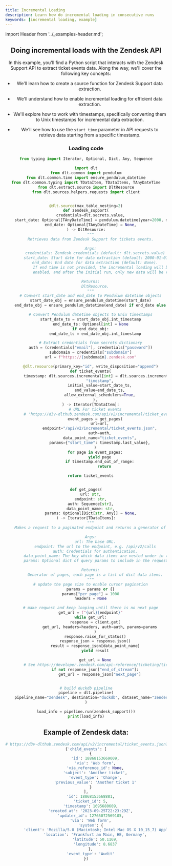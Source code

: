 ```yaml
---
title: Incremental Loading
description: Learn how do incremental loading in consecutive runs
keywords: [incremental loading, example]
---
```


import Header from '../_examples-header.md';

<Header
    intro="In this tutorial, you will learn how to do incremental loading in consecutive runs with dlt.
    The state of your incremental loads will be persisted in
    your selected destination and restored and used on each new load,
    making it very easy to keep your loaded dataset up to date with the source."
    slug="incremental_loading" />

## Doing incremental loads with the Zendesk API

In this example, you'll find a Python script that interacts with the Zendesk Support API to extract ticket events data. Along the way, we'll cover the following key concepts:

- We'll learn how to create a source function for Zendesk Support data extraction.

- We'll understand how to enable incremental loading for efficient data extraction.

- We'll explore how to work with timestamps, specifically converting them to Unix timestamps for incremental data extraction.

- We'll see how to use the `start_time` parameter in API requests to retrieve data starting from a specific timestamp.


### Loading code

<!--@@@DLT_SNIPPET_START ./code/run-snippets.py::example-->
```py
from typing import Iterator, Optional, Dict, Any, Sequence

import dlt
from dlt.common import pendulum
from dlt.common.time import ensure_pendulum_datetime
from dlt.common.typing import TDataItem, TDataItems, TAnyDateTime
from dlt.extract.source import DltResource
from dlt.sources.helpers.requests import client


@dlt.source(max_table_nesting=2)
def zendesk_support(
    credentials=dlt.secrets.value,
    start_date: Optional[TAnyDateTime] = pendulum.datetime(year=2000, month=1, day=1),
    end_date: Optional[TAnyDateTime] = None,
) -> DltResource:
    """
    Retrieves data from Zendesk Support for tickets events.

    Args:
        credentials: Zendesk credentials (default: dlt.secrets.value)
        start_date: Start date for data extraction (default: 2000-01-01)
        end_date: End date for data extraction (default: None).
            If end time is not provided, the incremental loading will be
            enabled, and after the initial run, only new data will be retrieved.

    Returns:
        DltResource.
    """
    # Convert start_date and end_date to Pendulum datetime objects
    start_date_obj = ensure_pendulum_datetime(start_date)
    end_date_obj = ensure_pendulum_datetime(end_date) if end_date else None

    # Convert Pendulum datetime objects to Unix timestamps
    start_date_ts = start_date_obj.int_timestamp
    end_date_ts: Optional[int] = None
    if end_date_obj:
        end_date_ts = end_date_obj.int_timestamp

    # Extract credentials from secrets dictionary
    auth = (credentials["email"], credentials["password"])
    subdomain = credentials["subdomain"]
    url = f"https://{subdomain}.zendesk.com"

    @dlt.resource(primary_key="id", write_disposition="append")
    def ticket_events(
        timestamp: dlt.sources.incremental[int] = dlt.sources.incremental(
            "timestamp",
            initial_value=start_date_ts,
            end_value=end_date_ts,
            allow_external_schedulers=True,
        ),
    ) -> Iterator[TDataItem]:
        # URL For ticket events
        # 'https://d3v-dlthub.zendesk.com/api/v2/incremental/ticket_events.json?start_time=946684800'
        event_pages = get_pages(
            url=url,
            endpoint="/api/v2/incremental/ticket_events.json",
            auth=auth,
            data_point_name="ticket_events",
            params={"start_time": timestamp.last_value},
        )
        for page in event_pages:
            yield page
            if timestamp.end_out_of_range:
                return

    return ticket_events


def get_pages(
    url: str,
    endpoint: str,
    auth: Sequence[str],
    data_point_name: str,
    params: Optional[Dict[str, Any]] = None,
) -> Iterator[TDataItems]:
    """
    Makes a request to a paginated endpoint and returns a generator of data items per page.

    Args:
        url: The base URL.
        endpoint: The url to the endpoint, e.g. /api/v2/calls
        auth: Credentials for authentication.
        data_point_name: The key which data items are nested under in the response object (e.g. calls)
        params: Optional dict of query params to include in the request.

    Returns:
        Generator of pages, each page is a list of dict data items.
    """
    # update the page size to enable cursor pagination
    params = params or {}
    params["per_page"] = 1000
    headers = None

    # make request and keep looping until there is no next page
    get_url = f"{url}{endpoint}"
    while get_url:
        response = client.get(
            get_url, headers=headers, auth=auth, params=params
        )
        response.raise_for_status()
        response_json = response.json()
        result = response_json[data_point_name]
        yield result

        get_url = None
        # See https://developer.zendesk.com/api-reference/ticketing/ticket-management/incremental_exports/#json-format
        if not response_json["end_of_stream"]:
            get_url = response_json["next_page"]


# build duckdb pipeline
pipeline = dlt.pipeline(
    pipeline_name="zendesk", destination="duckdb", dataset_name="zendesk_data"
)

load_info = pipeline.run(zendesk_support())
print(load_info)
```
<!--@@@DLT_SNIPPET_END ./code/run-snippets.py::example-->


## Example of Zendesk data:

```python
# https://d3v-dlthub.zendesk.com/api/v2/incremental/ticket_events.json?start_time=946684800
{'child_events': [
    {
        'id': 18868153669009,
        'via': 'Web form',
        'via_reference_id': None,
        'subject': 'Another ticket',
        'event_type': 'Change',
        'previous_value': 'Another ticket 1'
    }
],
    'id': 18868153668881,
    'ticket_id': 5,
    'timestamp': 1695680609,
    'created_at': '2023-09-25T22:23:29Z',
    'updater_id': 12765072569105,
    'via': 'Web form',
    'system': {
        'client': 'Mozilla/5.0 (Macintosh; Intel Mac OS X 10_15_7) AppleWebKit/537.36 (KHTML, like Gecko) Chrome/116.0.0.0 Safari/537.36',
        'location': 'Frankfurt am Main, HE, Germany',
        'latitude': 50.1169,
        'longitude': 8.6837
    },
    'event_type': 'Audit'
}]
```
